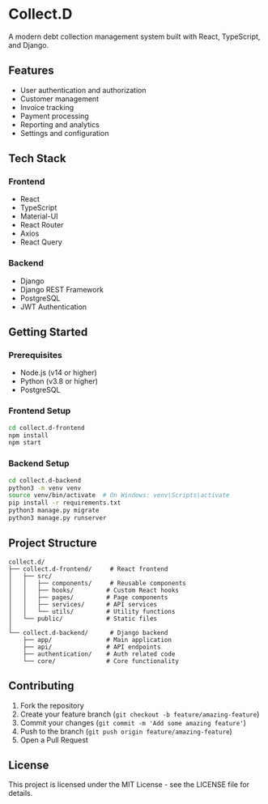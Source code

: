 # Collect.D

A modern debt collection management system built with React, TypeScript, and Django.

## Features

- User authentication and authorization
- Customer management
- Invoice tracking
- Payment processing
- Reporting and analytics
- Settings and configuration

## Tech Stack

### Frontend
- React
- TypeScript
- Material-UI
- React Router
- Axios
- React Query

### Backend
- Django
- Django REST Framework
- PostgreSQL
- JWT Authentication

## Getting Started

### Prerequisites
- Node.js (v14 or higher)
- Python (v3.8 or higher)
- PostgreSQL

### Frontend Setup
```bash
cd collect.d-frontend
npm install
npm start
```

### Backend Setup
```bash
cd collect.d-backend
python3 -m venv venv
source venv/bin/activate  # On Windows: venv\Scripts\activate
pip install -r requirements.txt
python3 manage.py migrate
python3 manage.py runserver
```

## Project Structure

```
collect.d/
├── collect.d-frontend/     # React frontend
│   ├── src/
│   │   ├── components/     # Reusable components
│   │   ├── hooks/         # Custom React hooks
│   │   ├── pages/         # Page components
│   │   ├── services/      # API services
│   │   └── utils/         # Utility functions
│   └── public/            # Static files
│
└── collect.d-backend/      # Django backend
    ├── app/               # Main application
    ├── api/               # API endpoints
    ├── authentication/    # Auth related code
    └── core/              # Core functionality
```

## Contributing

1. Fork the repository
2. Create your feature branch (`git checkout -b feature/amazing-feature`)
3. Commit your changes (`git commit -m 'Add some amazing feature'`)
4. Push to the branch (`git push origin feature/amazing-feature`)
5. Open a Pull Request

## License

This project is licensed under the MIT License - see the LICENSE file for details. 
